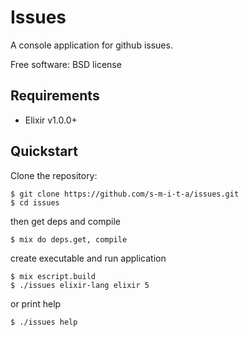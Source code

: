Issues
======

A console application for github issues.

Free software: BSD license


Requirements
------------

* Elixir v1.0.0+


Quickstart
----------

Clone the repository:

    $ git clone https://github.com/s-m-i-t-a/issues.git
    $ cd issues

then get deps and compile

    $ mix do deps.get, compile

create executable and run application

    $ mix escript.build
    $ ./issues elixir-lang elixir 5

or print help

    $ ./issues help
